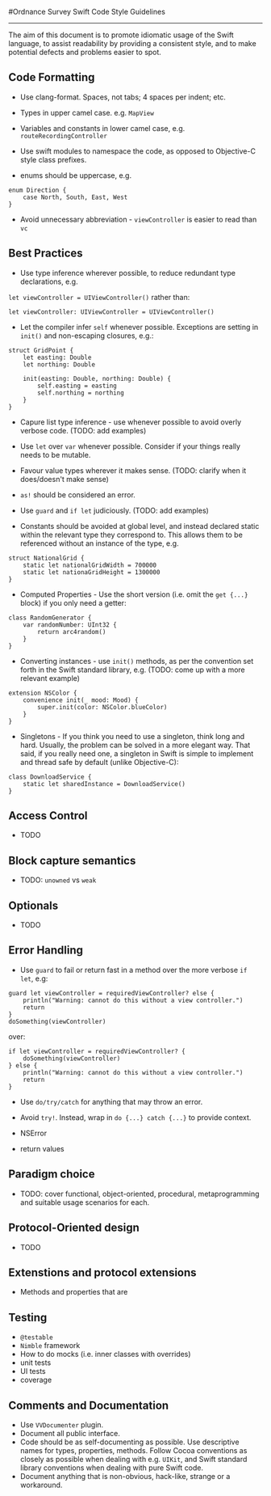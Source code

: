 #Ordnance Survey Swift Code Style Guidelines

---

The aim of this document is to promote idiomatic usage of the Swift language, to assist readability by providing a consistent style, and to make potential defects and problems easier to spot.

## Code Formatting

* Use clang-format. Spaces, not tabs; 4 spaces per indent; etc.

* Types in upper camel case. e.g. `MapView`

* Variables and constants in lower camel case, e.g. `routeRecordingController`

* Use swift modules to namespace the code, as opposed to Objective-C style class prefixes.

* enums should be uppercase, e.g.

```
enum Direction {
    case North, South, East, West
}
```
* Avoid unnecessary abbreviation - `viewController` is easier to read than `vc`

## Best Practices

* Use type inference wherever possible, to reduce redundant type declarations, e.g.

`let viewController = UIViewController()` rather than:

`let viewController: UIViewController = UIViewController()`

* Let the compiler infer `self` whenever possible. Exceptions are setting in `init()` and non-escaping closures, e.g.:

```
struct GridPoint {
    let easting: Double
    let northing: Double
    
    init(easting: Double, northing: Double) {
        self.easting = easting
        self.northing = northing
    }
}
```
* Capure list type inference - use whenever possible to avoid overly verbose code. (TODO: add examples)

* Use `let` over `var` whenever possible. Consider if your things really needs to be mutable.

* Favour value types wherever it makes sense. (TODO: clarify when it does/doesn't make sense)

* `as!` should be considered an error.

* Use `guard` and `if let` judiciously. (TODO: add examples)

* Constants should be avoided at global level, and instead declared static within the relevant type they correspond to. This allows them to be referenced without an instance of the type, e.g.

```
struct NationalGrid {
    static let nationalGridWidth = 700000
    static let nationaGridHeight = 1300000
}
```

* Computed Properties - Use the short version (i.e. omit the `get {...}` block) if you only need a getter:

```
class RandomGenerator {
    var randomNumber: UInt32 {
        return arc4random()
    }
}
```

* Converting instances - use `init()` methods, as per the convention set forth in the Swift standard library, e.g. (TODO: come up with a more relevant example)

```
extension NSColor {
    convenience init(_ mood: Mood) {
        super.init(color: NSColor.blueColor)
    }
}
```
* Singletons - If you think you need to use a singleton, think long and hard. Usually, the problem can be solved in a more elegant way. That said, if you really need one, a singleton in Swift is simple to implement and thread safe by default (unlike Objective-C):

```
class DownloadService {
    static let sharedInstance = DownloadService()
}
```

## Access Control

* TODO

## Block capture semantics

* TODO: `unowned` vs `weak`

## Optionals

* TODO

## Error Handling

* Use `guard` to fail or return fast in a method over the more verbose `if let`, e.g:

```
guard let viewController = requiredViewController? else {
    println("Warning: cannot do this without a view controller.")
    return
}
doSomething(viewController)
```
over:

```
if let viewController = requiredViewController? {
    doSomething(viewController)
} else {
    println("Warning: cannot do this without a view controller.")
    return
}

```


* Use `do/try/catch` for anything that may throw an error.

* Avoid `try!`. Instead, wrap in `do {...} catch {...}` to provide context.

* NSError

* return values

## Paradigm choice

* TODO: cover functional, object-oriented, procedural, metaprogramming and suitable usage scenarios for each.

## Protocol-Oriented design

* TODO

## Extenstions and protocol extensions

* Methods and properties that are 

## Testing

* `@testable`
* `Nimble` framework
* How to do mocks (i.e. inner classes with overrides)
* unit tests
* UI tests
* coverage

## Comments and Documentation
* Use `VVDocumenter` plugin.
* Document all public interface.
* Code should be as self-documenting as possible. Use descriptive names for types, properties, methods. Follow Cocoa conventions as closely as possible when dealing with e.g. `UIKit`, and Swift standard library conventions when dealing with pure Swift code.
* Document anything that is non-obvious, hack-like, strange or a workaround.
